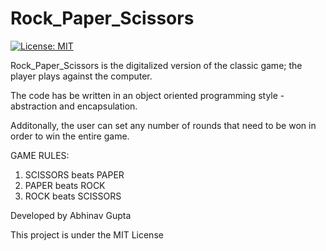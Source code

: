 # Rock_Paper_Scissors

[![License: MIT](https://img.shields.io/badge/License-MIT-yellow.svg)](https://raw.githubusercontent.com/AbhinavGupta2002/AstonHack2021/main/LICENSE)

Rock_Paper_Scissors is the digitalized version of the classic game; the player plays against the computer.

The code has be written in an object oriented programming style - abstraction and encapsulation.

Additonally, the user can set any number of rounds that need to be won in order to win the entire game.

GAME RULES:

1. SCISSORS beats PAPER
2. PAPER beats ROCK
3. ROCK beats SCISSORS

Developed by Abhinav Gupta

This project is under the MIT License
